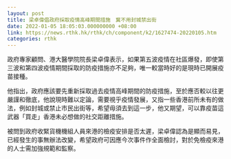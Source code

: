 ```yaml
---
layout: post
title: 梁卓偉倡政府採取疫情高峰期間措施　冀不用封城禁出街
date: 2022-01-05 18:05:03.000000000 +08:00
link: https://news.rthk.hk/rthk/ch/component/k2/1627474-20220105.htm
categories: rthk
---
```


政府專家顧問、港大醫學院院長梁卓偉表示，如果第五波疫情在社區爆發，即使第三波和第四波疫情期間採取的防疫措施亦不足夠，唯一較當時好的是現時已開展疫苗接種。

他指出，政府應該要先重新採取過去疫情高峰期間的防疫措施，至於應否較以往更嚴謹和徹底，他說現時難以定論，需要視乎疫情發展，又指一些香港前所未有的做法，例如封城或禁止市民出街等，希望毋須去到這一步，他又期望，可以靠疫苗這武器「買走」香港未必想做的社交距離措施。

被問到政府收緊貨機機組人員來港的檢疫安排是否太遲，梁卓偉認為是顯而易見，已經發生的事無辦法改變，希望政府可因應今次事件作全面檢討，對於免檢疫來港的人士需加強規範和監察。
